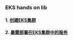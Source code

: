 ### EKS hands on lib

#### 1. [创建EKS集群](1.create_cluster.md)

#### 2. [暴露部署在EKS集群中的服务](2.deploy_app_with_alb_ingress.md)